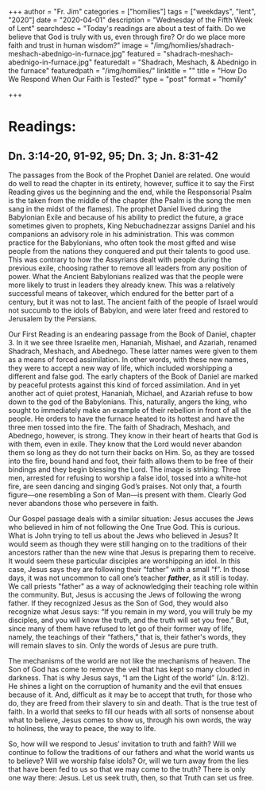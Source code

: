 +++
author = "Fr. Jim"
categories = ["homilies"]
tags = ["weekdays", "lent", "2020"]
date = "2020-04-01"
description = "Wednesday of the Fifth Week of Lent"
searchdesc = "Today's readings are about a test of faith. Do we believe that God is truly with us, even through fire? Or do we place more faith and trust in human wisdom?"
image = "/img/homilies/shadrach-meshach-abednigo-in-furnace.jpg"
featured = "shadrach-meshach-abednigo-in-furnace.jpg"
featuredalt = "Shadrach, Meshach, & Abednigo in the furnace"
featuredpath = "/img/homilies/"
linktitle = ""
title = "How Do We Respond When Our Faith is Tested?"
type = "post"
format = "homily"

+++

# Readings:
## Dn. 3:14-20, 91-92, 95; Dn. 3; Jn. 8:31-42

The passages from the Book of the Prophet Daniel are related. One would do well to read the chapter in its entirety, however, suffice it to say the First Reading gives us the beginning and the end, while the Responsorial Psalm is the taken from the middle of the chapter (the Psalm is the song the men sang in the midst of the flames). The prophet Daniel lived during the Babylonian Exile and because of his ability to predict the future, a grace sometimes given to prophets, King Nebuchadnezzar assigns Daniel and his companions an advisory role in his administration. This was common practice for the Babylonians, who often took the most gifted and wise people from the nations they conquered and put their talents to good use. This was contrary to how the Assyrians dealt with people during the previous exile, choosing rather to remove all leaders from any position of power. What the Ancient Babylonians realized was that the people were more likely to trust in leaders they already knew. This was a relatively successful means of takeover, which endured for the better part of a century, but it was not to last. The ancient faith of the people of Israel would not succumb to the idols of Babylon, and were later freed and restored to Jerusalem by the Persians.

Our First Reading is an endearing passage from the Book of Daniel, chapter 3. In it we see three Israelite men, Hananiah, Mishael, and Azariah, renamed Shadrach, Meshach, and Abednego. These latter names were given to them as a means of forced assimilation. In other words, with these new names, they were to accept a new way of life, which included worshipping a different and false god. The early chapters of the Book of Daniel are marked by peaceful protests against this kind of forced assimilation. And in yet another act of quiet protest, Hananiah, Michael, and Azariah refuse to bow down to the god of the Babylonians. This, naturally, angers the king, who sought to immediately make an example of their rebellion in front of all the people. He orders to have the furnace heated to its hottest and have the three men tossed into the fire. The faith of Shadrach, Meshach, and Abednego, however, is strong. They know in their heart of hearts that God is with them, even in exile. They know that the Lord would never abandon them so long as they do not turn their backs on Him. So, as they are tossed into the fire, bound hand and foot, their faith allows them to be free of their bindings and they begin blessing the Lord. The image is striking: Three men, arrested for refusing to worship a false idol, tossed into a white-hot fire, are seen dancing and singing God’s praises. Not only that, a fourth figure—one resembling a Son of Man—is present with them. Clearly God never abandons those who persevere in faith.

Our Gospel passage deals with a similar situation: Jesus accuses the Jews who believed in him of not following the One True God. This is curious. What is John trying to tell us about the Jews who believed in Jesus? It would seem as though they were still hanging on to the traditions of their ancestors rather than the new wine that Jesus is preparing them to receive. It would seem these particular disciples are worshipping an idol. In this case, Jesus says they are following their “father” with a small “f”. In those days, it was not uncommon to call one’s teacher ***father***, as it still is today. We call priests "father" as a way of acknowledging their teaching role within the community. But, Jesus is accusing the Jews of following the wrong father. If they recognized Jesus as the Son of God, they would also recognize what Jesus says: “If you remain in my word, you will truly be my disciples, and you will know the truth, and the truth will set you free.” But, since many of them have refused to let go of their former way of life, namely, the teachings of their “fathers,” that is, their father's words, they will remain slaves to sin. Only the words of Jesus are pure truth.

The mechanisms of the world are not like the mechanisms of heaven. The Son of God has come to remove the veil that has kept so many clouded in darkness. That is why Jesus says, “I am the Light of the world” (Jn. 8:12). He shines a light on the corruption of humanity and the evil that ensues because of it. And, difficult as it may be to accept that truth, for those who do, they are freed from their slavery to sin and death. That is the true test of faith. In a world that seeks to fill our heads with all sorts of nonsense about what to believe, Jesus comes to show us, through his own words, the way to holiness, the way to peace, the way to life.

So, how will we respond to Jesus’ invitation to truth and faith? Will we continue to follow the traditions of our fathers and what the world wants us to believe? Will we worship false idols? Or, will we turn away from the lies that have been fed to us so that we may come to the truth? There is only one way there: Jesus. Let us seek truth, then, so that Truth can set us free.
